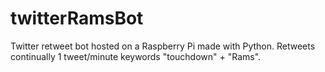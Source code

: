 # twitterRamsBot
Twitter retweet bot hosted on a Raspberry Pi made with Python. Retweets continually 1 tweet/minute keywords "touchdown" + "Rams".
